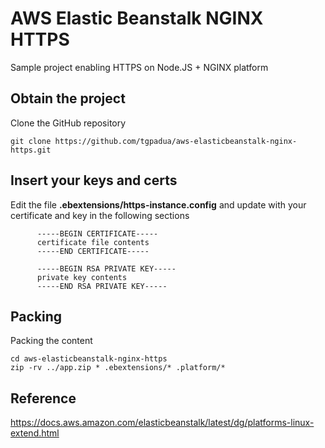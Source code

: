 # AWS Elastic Beanstalk NGINX HTTPS
Sample project enabling HTTPS on Node.JS + NGINX platform

## Obtain the project
Clone the GitHub repository
```
git clone https://github.com/tgpadua/aws-elasticbeanstalk-nginx-https.git
```

## Insert your keys and certs
Edit the file **.ebextensions/https-instance.config** and update with your certificate and key in the following sections
```
      -----BEGIN CERTIFICATE-----
      certificate file contents
      -----END CERTIFICATE-----

      -----BEGIN RSA PRIVATE KEY-----
      private key contents
      -----END RSA PRIVATE KEY-----
```

## Packing
Packing the content 
```
cd aws-elasticbeanstalk-nginx-https
zip -rv ../app.zip * .ebextensions/* .platform/*
```

## Reference
https://docs.aws.amazon.com/elasticbeanstalk/latest/dg/platforms-linux-extend.html
